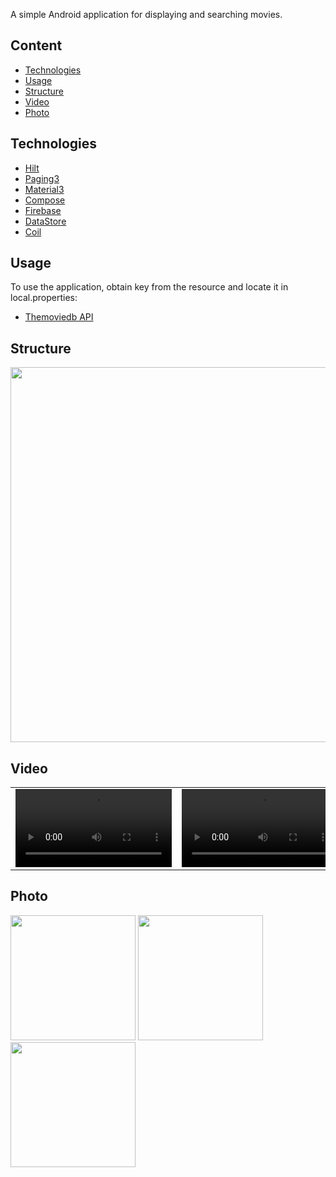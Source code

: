 A simple Android application for displaying and searching movies.

## Content
- [Technologies](#technologies)
- [Usage](#usage)
- [Structure](#structure)
- [Video](#video)
- [Photo](#photo)
  
## Technologies
- [Hilt](https://dagger.dev/hilt/)
- [Paging3](https://developer.android.com/jetpack/androidx/releases/paging)
- [Material3](https://m3.material.io/develop/android/jetpack-compose)
- [Compose](https://developer.android.com/jetpack/compose)
- [Firebase](https://firebase.google.com/)
- [DataStore](https://developer.android.com/jetpack/androidx/releases/datastore)
- [Coil](https://coil-kt.github.io/coil/compose/)

## Usage
To use the application, obtain key from the resource and locate it in local.properties:
- [Themoviedb API](https://api.themoviedb.org/3/)

## Structure
<img src="https://github.com/MelnikovAleksandr/CinemaApp/assets/83123472/beb25599-e811-4765-8eb8-6006387c44df" width="600"> 

## Video
<table>
  <tr>
    <td><video src="https://github.com/MelnikovAleksandr/CinemaApp/assets/83123472/9b64ee87-f2bd-4409-a146-41681ed365e8" width="250"></video></td>
    <td><video src="https://github.com/MelnikovAleksandr/CinemaApp/assets/83123472/b92b53fd-4b17-4d72-bd0a-205eccfdd54e" width="250"></video></td>
  </tr>
</table>

## Photo

<img src="https://github.com/MelnikovAleksandr/CinemaApp/assets/83123472/02257b6d-1f15-45dc-9928-006ca465999a" width="200"> 
<img src="https://github.com/MelnikovAleksandr/CinemaApp/assets/83123472/6e4d853f-9ed5-450a-a4be-9082926a5e3c" width="200"> 
<img src="https://github.com/MelnikovAleksandr/CinemaApp/assets/83123472/64e12081-4bc8-478a-b04b-cd6ea1c108c1" width="200"> 






